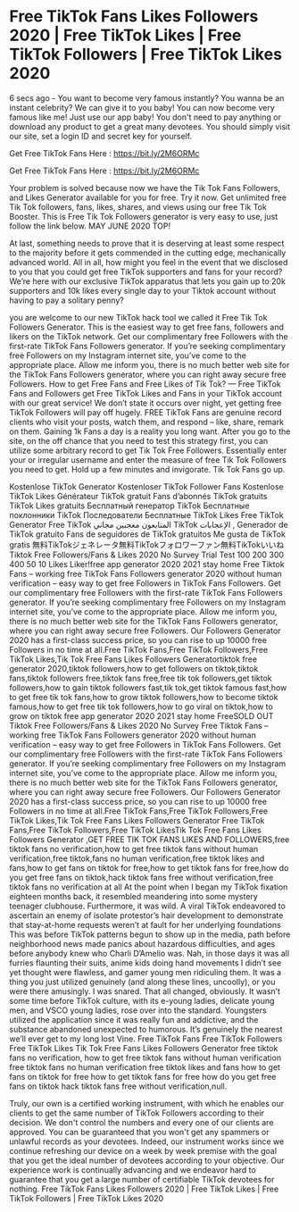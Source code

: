 # Free TikTok Fans Likes Followers 2020 | Free TikTok Likes | Free TikTok Followers | Free TikTok Likes 2020
6 secs ago - You want to become very famous instantly? You wanna be an instant celebrity? We can give it to you baby! You can now become very famous like me! Just use our app baby! You don't need to pay anything or download any product to get a great many devotees. You should simply visit our site, set a login ID and secret key for yourself.

Get Free TikTok Fans Here : https://bit.ly/2M6ORMc

Get Free TikTok Fans Here : https://bit.ly/2M6ORMc

Your problem is solved because now we have the Tik Tok Fans Followers, and Likes Generator available for you for free. Try it now. Get unlimited free Tik Tok followers, fans, likes, shares, and views using our free Tik Tok Booster. This is Free Tik Tok Followers generator is very easy to use, just follow the link below. MAY JUNE 2020 TOP!

At last, something needs to prove that it is deserving at least some respect to the majority before it gets commended in the cutting edge, mechanically advanced world. All in all, how might you feel in the event that we disclosed to you that you could get free TikTok supporters and fans for your record?We’re here with our exclusive TikTok apparatus that lets you gain up to 20k supporters and 10k likes every single day to your Tiktok account without having to pay a solitary penny?

you are welcome to our new TikTok hack tool we called it Free Tik Tok Followers Generator. This is the easiest way to get free fans, followers and likers on the TikTok network. Get our complimentary free Followers with the first-rate TikTok Fans Followers generator. If you’re seeking complimentary free Followers on my Instagram internet site, you’ve come to the appropriate place. Allow me inform you, there is no much better web site for the TikTok Fans Followers generator, where you can right away secure free Followers. How to get Free Fans and Free Likes of Tik Tok? — Free TikTok Fans and Followers get Free TikTok Likes and Fans in your TikTok account with our great service! We don’t state it occurs over night, yet getting free TikTok Followers will pay off hugely. FREE TikTok Fans are genuine record clients who visit your posts, watch them, and respond – like, share, remark on them. Gaining 1k Fans a day is a reality you long want. After you go to the site, on the off chance that you need to test this strategy first, you can utilize some arbitrary record to get Tik Tok Free Followers. Essentially enter your or irregular username and enter the measure of free Tik Tok Followers you need to get. Hold up a few minutes and invigorate. Tik Tok Fans go up.

Kostenlose TikTok Generator Kostenloser TikTok Follower Fans Kostenlose TikTok Likes Générateur TikTok gratuit Fans d’abonnés TikTok gratuits TikTok Likes gratuits Бесплатный генератор TikTok Бесплатные поклонники TikTok Последователи Бесплатные TikTok Likes Free TikTok Generator Free TikTok المتابعون معجبين مجاني TikTok الإعجابات , Generador de TikTok gratuito Fans de seguidores de TikTok gratuitos Me gusta de TikTok gratis 無料TikTokジェネレータ無料TikTokフォロワーファン無料TikTokいいね Tiktok Free Followers/Fans & Likes 2020 No Survey Trial Test 100 200 300 400 50 10 Likes Liker!free app generator 2020 2021 stay home Free Tiktok Fans – working free TikTok Fans Followers generator 2020 without human verification – easy way to get free Followers in TikTok Fans Followers. Get our complimentary free Followers with the first-rate TikTok Fans Followers generator. If you’re seeking complimentary free Followers on my Instagram internet site, you’ve come to the appropriate place. Allow me inform you, there is no much better web site for the TikTok Fans Followers generator, where you can right away secure free Followers. Our Followers Generator 2020 has a first-class success price, so you can rise to up 10000 free Followers in no time at all.Free TikTok Fans,Free TikTok Followers,Free TikTok Likes,Tik Tok Free Fans Likes Followers Generatortiktok free generator 2020,tiktok followers,how to get followers on tiktok,tiktok fans,tiktok followers free,tiktok fans free,free tik tok followers,get tiktok followers,how to gain tiktok followers fast,tik tok,get tiktok famous fast,how to get free tik tok fans,how to grow tiktok followers,how to become tiktok famous,how to get free tik tok followers,how to go viral on tiktok,how to grow on tiktok free app generator 2020 2021 stay home FreeSOLD OUT Tiktok Free Followers/Fans & Likes 2020 No Survey Free Tiktok Fans – working free TikTok Fans Followers generator 2020 without human verification – easy way to get free Followers in TikTok Fans Followers. Get our complimentary free Followers with the first-rate TikTok Fans Followers generator. If you’re seeking complimentary free Followers on my Instagram internet site, you’ve come to the appropriate place. Allow me inform you, there is no much better web site for the TikTok Fans Followers generator, where you can right away secure free Followers. Our Followers Generator 2020 has a first-class success price, so you can rise to up 10000 free Followers in no time at all.Free TikTok Fans,Free TikTok Followers,Free TikTok Likes,Tik Tok Free Fans Likes Followers Generator Free TikTok Fans,Free TikTok Followers,Free TikTok LikesTik Tok Free Fans Likes Followers Generator ,GET FREE TIK TOK FANS LIKES AND FOLLOWERS,free tiktok fans no verification,how to get free tiktok fans without human verification,free tiktok,fans no human verification,free tiktok likes and fans,how to get fans on tiktok for free,how to get tiktok fans for free,how do you get free fans on tiktok,hack tiktok fans free without verification,free tiktok fans no verification at all At the point when I began my TikTok fixation eighteen months back, it resembled meandering into some mystery teenager clubhouse. Furthermore, it was wild. A viral TikTok endeavored to ascertain an enemy of isolate protestor’s hair development to demonstrate that stay-at-home requests weren’t at fault for her underlying foundations This was before TikTok patterns begun to show up in the media, path before neighborhood news made panics about hazardous difficulties, and ages before anybody knew who Charli D’Amelio was. Nah, in those days it was all furries flaunting their suits, anime kids doing hand movements I didn’t see yet thought were flawless, and gamer young men ridiculing them. It was a thing you just utilized genuinely (and along these lines, uncoolly), or you were there amusingly. I was snared. That all changed, obviously. It wasn’t some time before TikTok culture, with its e-young ladies, delicate young men, and VSCO young ladies, rose over into the standard. Youngsters utilized the application since it was really fun and addictive, and the substance abandoned unexpected to humorous. It’s genuinely the nearest we’ll ever get to my long lost Vine. Free TikTok Fans Free TikTok Followers Free TikTok Likes Tik Tok Free Fans Likes Followers Generator free tiktok fans no verification, how to get free tiktok fans without human verification free tiktok fans no human verification free tiktok likes and fans how to get fans on tiktok for free how to get tiktok fans for free how do you get free fans on tiktok hack tiktok fans free without verification,null.

Truly, our own is a certified working instrument, with which he enables our clients to get the same number of TikTok Followers according to their decision. We don't control the numbers and every one of our clients are approved. You can be guaranteed that you won't get any spammers or unlawful records as your devotees. Indeed, our instrument works since we continue refreshing our device on a week by week premise with the goal that you get the ideal number of devotees according to your objective. Our experience work is continually advancing and we endeavor hard to guarantee that you get a large number of certifiable TikTok devotees for nothing. Free TikTok Fans Likes Followers 2020 | Free TikTok Likes | Free TikTok Followers | Free TikTok Likes 2020
